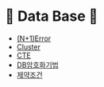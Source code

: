 # 💽 Data Base 💽

- [(N+1)Error]((N+1)Error.markdown)
- [Cluster](Cluster.markdown)
- [CTE](CTE.markdown)
- [DB암호화기법](DB암호화기법.markdown)
- [제약조건](제약조건.markdown)